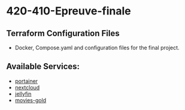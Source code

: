 # 420-410-Epreuve-finale

## Terraform Configuration Files

- Docker, Compose.yaml and configuration files for the final project.

## Available Services:

- [portainer](https://portainer.manac.duckdns.org)
- [nextcloud](https://nextcloud.manac.duckdns.org)
- [jellyfin](https://jellyfin.manac.duckdns.org)
- [movies-gold](https://movies-gold.manac.duckdns.org)
